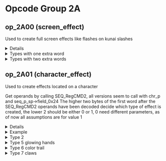 # Opcode Group 2A

## op\_2A00 (screen\_effect)
Used to create full screen effects like flashes on kunai slashes
<details>
  Get operands by calling SEQ_RegCMD2
  The lower two bytes of the first word after the SEQ_RegCMD2 operands have been decoded decide which effect is created

  ### Example
    
  `2A003F00 00000000 26000000 000D0009 00000001 00000033 00000000 00000001 40000000 00000002`
    
  Above creates screen effect type 9 on hit
</details>

<details>
    <summary>Types with one extra word</summary>
    
- `0x08`
- `0x0A`
- `0x0E`
- `0x1B` - One extra word - Aura ball in front of opponent
- `0x1D` -
- `0x1E` -
- `0x23` - One extra word - Aura ball on opponent
- `0x25` -
- `0x26` - One extra word - Aura ball in front of opponent
- `0x2C` - One extra word - Summon asuma?
- `0x31` - One extra word - Twinkle and sparkle
- `0x32` - One extra word - Aura ball in front of opponent
- `0x35` - One extra word - Aura beam
- `0x3B` -
- `0x4A` -
- `0x4C` - One extra word - Aura beam
- `0x4E` -
- `0x50` -
- `0x54` -
- `0x68` - One extra word - Summon asuma?
- `0x6A` - One extra word 
- `0x76` - One extra word - Summon asuma?
- `0x94` - One extra word - Summon asuma?
- `0xC9` - One extra word - Aura beam
- `0x144`- One extra word - Crash the game?
</details>

<details>
<summary>Types with two extra words</summary>
    
- `0x3A` - Aura ball on self
</details>

## op\_2A01 (character\_effect)
Used to create effects located on a character
  
Get operands by calling SEQ_RegCMD2, all versions seem to call with chr_p and seq_p_sp->field_0x24
The higher two bytes of the first word after the SEQ_RegCMD2 operands have been decoded decide which type of effect is created, the lower 2 should be either 0 or 1, 0 need different parameters, as of now all assumptions are for value 1
<details>    
Loads data stored in the character's 0000.seq
    
Third last word seems to always be 0
    
Second to last word is number of frames before the effect shows up
    
Last word is number of frames the effect is active
</details>
<details>
<summary>Example</summary>
    
`2A012621 00060001 00031340 00000000 00000006 0000000A`
    
Above creates character effect type 6 with data stored at offset 0x31340 in the seq file, it starts showing 6 frames after the function is called, and stays for 10 frames.

Example data being loaded

`02040085 00000002 0000000A 00000004 00000000 00000000 00000000 00000008 0000000A 00000000 0000000E 41100000 C2280000 3F800000 FFFF80FF 0000000E 41100000 C0C00000 3F800000 FFC00028`
</details>

<details>
<summary>Type 2</summary>
Used in Naruto Activated 3-Man X #5

#### How to use:
    2A012621 
    0002 (This type, 2 bytes)
    0001 
    Data offset (4 bytes, offset in seq file)
    00031480

#### Example data to load:
    00000804
    00000010 
    00000001 
    3F866666 
    3F866666 
    FFFFFFFF 
    1414FF00 
    00000050 
    00000000 
    00000000 
    00000000 
    00000000 
    00000000 
    00000000 
    0000000A 
    41200000 
    00000000 
    C1700000 
    00000001 
    42700000 
</details>

<details>
<summary>Type 5 glowing hands</summary>
</details>

<details>
    <summary>Type 6 color trail</summary>
    
#### How to use: 
    2A012621
    0006 (This type, 2 bytes)
    0001
    Data offset (4 bytes, offset in seq file)
    00000000
    Starting frame (4 bytes) 
    Number of active frames (4 bytes)

#### Example data to load:
    (Used to instantiate struct)
    02040085 //Header
    00000002 //Number of loops in init
    0000000A //This multiplied with value below stored as i16
    00000004 //This stored as i16
    (Values written to struct)
    00000000 
    00000000 
    00000000 
    00000008 
    0000000A 
    00000000
    (Split here)
    0000000E
    41100000 
    C2280000 //Size
    3F800000 
    FFFF80FF //Color
    (Second loop)
    0000000E 
    41100000 
    C0C00000 //Size
    3F800000 
    FFC00028 //Color
</details>


<details>
    <summary>Type 7 claws</summary>
    
#### How to use:
    2A012621 
    0007 (This type, 2 bytes)
    0001 
    Data offset (4 bytes, offset in seq file)
    Bone to attach effect to (4 bytes)
    00000000 (Unknown use, always 0)
    Starting frame (4 bytes)
    Number of active frames (4 bytes)

#### Example data to load;
    (Header)
    00020085
    (Used to initiate struct)
    00000003 //Num loops in instantiation
    00000008 //This multiplied with value below is stored twice in the new struct as i16 once and i32 once
    00000003
    (Written into struct)
    00000000 //Stored as i16
    00000008 //Stored as i16
    0000000A //Stored as i32
    (Alignment)
    00000000
    (Float point numbers below, looped in batches of four)
    41800000 
    40C00000
    00000000 
    41C00000 

    41900000 
    00000000 
    00000000 
    41F00000 

    41800000 
    C0C00000 
    00000000 
    41C00000 
</details>
